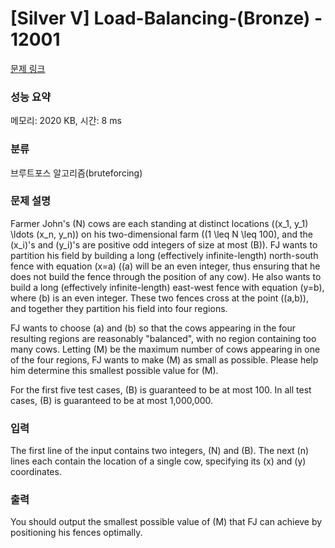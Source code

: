 # [Silver V] Load-Balancing-(Bronze) - 12001 

[문제 링크](https://www.acmicpc.net/problem/12001) 

### 성능 요약

메모리: 2020 KB, 시간: 8 ms

### 분류

브루트포스 알고리즘(bruteforcing)

### 문제 설명

Farmer John's \(N\) cows are each standing at distinct locations \((x_1, y_1) \ldots (x_n, y_n)\) on his two-dimensional farm (\(1 \leq N \leq 100\), and the \(x_i\)'s and \(y_i\)'s are positive odd integers of size at most \(B\)). FJ wants to partition his field by building a long (effectively infinite-length) north-south fence with equation \(x=a\) (\(a\) will be an even integer, thus ensuring that he does not build the fence through the position of any cow). He also wants to build a long (effectively infinite-length) east-west fence with equation \(y=b\), where \(b\) is an even integer. These two fences cross at the point \((a,b)\), and together they partition his field into four regions.

FJ wants to choose \(a\) and \(b\) so that the cows appearing in the four resulting regions are reasonably "balanced", with no region containing too many cows. Letting \(M\) be the maximum number of cows appearing in one of the four regions, FJ wants to make \(M\) as small as possible. Please help him determine this smallest possible value for \(M\).

For the first five test cases, \(B\) is guaranteed to be at most 100. In all test cases, \(B\) is guaranteed to be at most 1,000,000.
### 입력 

 The first line of the input contains two integers, \(N\) and \(B\). The next \(n\) lines each contain the location of a single cow, specifying its \(x\) and \(y\) coordinates.
### 출력 

 You should output the smallest possible value of \(M\) that FJ can achieve by positioning his fences optimally.


